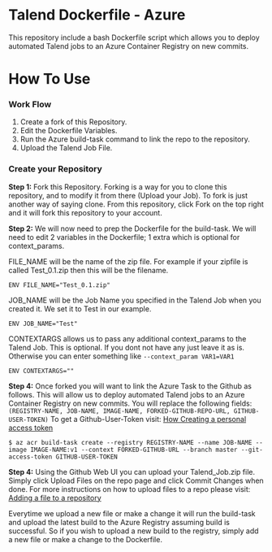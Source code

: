 # Talend Dockerfile - Azure

This repository include a bash Dockerfile script which allows you to deploy automated Talend jobs to an Azure Container Registry on new commits.

# How To Use

### Work Flow
1. Create a fork of this Repository.
2. Edit the Dockerfile Variables.
3. Run the Azure build-task command to link the repo to the repository.
4. Upload the Talend Job File.

### Create your Repository
**Step 1:** Fork this Repository. Forking is a way for you to clone this repository, and to modify it from there (Upload your Job). To fork is just another way of saying clone. From this repository, click Fork on the top right and it will fork this repository to your account. 

**Step 2:** We will now need to prep the Dockerfile for the build-task. We will need to edit 2 variables in the Dockerfile; 1 extra which is optional for context_params.

FILE_NAME will be the name of the zip file. For example if your zipfile is called Test_0.1.zip then this will be the filename. 

    ENV FILE_NAME="Test_0.1.zip"
    
JOB_NAME will be the Job Name you specified in the Talend Job when you created it. We set it to Test in our example.
    
    ENV JOB_NAME="Test"
    
CONTEXTARGS allows us to pass any additional context_params to the Talend Job. This is optional. If you dont not have any just leave it as is. Otherwise you can enter something like `--context_param VAR1=VAR1`
    
    ENV CONTEXTARGS=""

**Step 4:** Once forked you will want to link the Azure Task to the Github as follows. This will allow us to deploy automated Talend jobs to an Azure Container Registry on new commits. You will replace the following fields: `(REGISTRY-NAME, JOB-NAME, IMAGE-NAME, FORKED-GITHUB-REPO-URL, GITHUB-USER-TOKEN)` To get a Github-User-Token visit: [How Creating a personal access token](https://help.github.com/articles/creating-a-personal-access-token-for-the-command-line/)

    $ az acr build-task create --registry REGISTRY-NAME --name JOB-NAME --image IMAGE-NAME:v1 --context FORKED-GITHUB-URL --branch master --git-access-token GITHUB-USER-TOKEN
    
**Step 4:** Using the Github Web UI you can upload your Talend_Job.zip file. Simply click Upload Files on the repo page and click Commit Changes when done. For more instructions on how to upload files to a repo please visit: [Adding a file to a repository
](https://help.github.com/articles/adding-a-file-to-a-repository/)

Everytime we upload a new file or make a change it will run the build-task and upload the latest build to the Azure Registry assuming build is successful. So if you wish to upload a new build to the registry, simply add a new file or make a change to the Dockerfile.